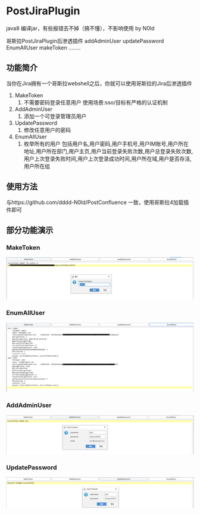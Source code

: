 
# PostJiraPlugin
java8 编译jar，有些报错去不掉（搞不懂），不影响使用  by N0ld

哥斯拉PostJiraPlugin后渗透插件 addAdminUser updatePassword EnumAllUser makeToken ........

## 功能简介
当你在Jira拥有一个哥斯拉webshell之后，你就可以使用哥斯拉的Jira后渗透插件

1. MakeToken
   1. 不需要密码登录任意用户 使用场景:sso/目标有严格的认证机制
2. AddAdminUser
   1. 添加一个可登录管理员用户
3. UpdatePassword
   1. 修改任意用户的密码
4. EnumAllUser
   1. 枚举所有的用户 包括用户名,用户密码,用户手机号,用户IM账号,用户所在地址,用户所在部门,用户主页,用户当前登录失败次数,用户总登录失败次数,用户上次登录失败时间,用户上次登录成功时间,用户所在域,用户是否存活,用户所在组

## 使用方法
与https://github.com/dddd-N0ld/PostConfluence 一致，使用哥斯拉4加载插件即可


## 部分功能演示

### MakeToken

![](makeToken.PNG)

### EnumAllUser

![](EnumAllUser.PNG)

### AddAdminUser

![](addAdminUser.PNG)

### UpdatePassword

![](updatePassword.PNG)
